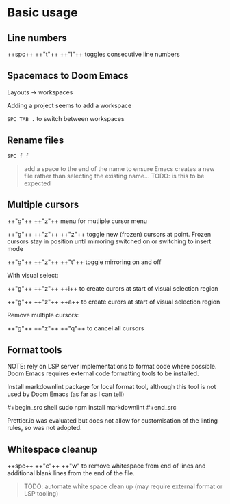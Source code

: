 # Basic usage

## Line numbers

++spc++ ++"t"++ ++"l"++ toggles consecutive line numbers


## Spacemacs to Doom Emacs

Layouts -> workspaces

Adding a project seems to add a workspace

`SPC TAB .` to switch between workspaces


## Rename files

`SPC f f`

> add a space to the end of the name to ensure Emacs creates a new file rather than selecting the existing name... TODO: is this to be expected


## Multiple cursors

++"g"++ ++"z"++ menu for mutliple cursor menu

++"g"++ ++"z"++ ++"z"++ toggle new (frozen) cursors at point. Frozen cursors stay in position until mirroring switched on or switching to insert mode

++"g"++ ++"z"++ ++"t"++ toggle mirroring on and off

With visual select:

++"g"++ ++"z"++ ++i++ to create curors at start of visual selection region

++"g"++ ++"z"++ ++a++ to create curors at start of visual selection region

Remove multiple cursors:

++"g"++ ++"z"++ ++"q"++ to cancel all cursors


## Format tools

NOTE: rely on LSP server implementations to format code where possible.  Doom Emacs requires external code formatting tools to be installed.

Install markdownlint package for local format tool, although this tool is not used by Doom Emacs (as far as I can tell)

#+begin_src shell
sudo npm install markdownlint
#+end_src

Prettier.io was evaluated but does not allow for customisation of the linting rules, so was not adopted.


## Whitespace cleanup

++spc++ ++"c"++ ++"w" to remove whitespace from end of lines and additional blank lines from the end of the file.

> TODO: automate white space clean up (may require external format or LSP tooling)

